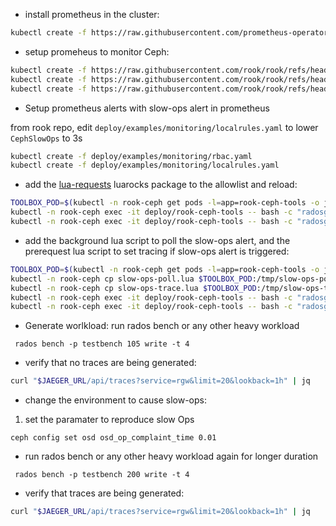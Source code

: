 * install prometheus in the cluster:
```bash
kubectl create -f https://raw.githubusercontent.com/prometheus-operator/prometheus-operator/refs/heads/main/bundle.yaml
```

* setup promeheus to monitor Ceph:
```bash
kubectl create -f https://raw.githubusercontent.com/rook/rook/refs/heads/master/deploy/examples/monitoring/service-monitor.yaml
kubectl create -f https://raw.githubusercontent.com/rook/rook/refs/heads/master/deploy/examples/monitoring/prometheus.yaml
kubectl create -f https://raw.githubusercontent.com/rook/rook/refs/heads/master/deploy/examples/monitoring/prometheus-service.yaml
```

* Setup prometheus alerts with slow-ops alert in prometheus
  
from rook repo, edit `deploy/examples/monitoring/localrules.yaml` to lower `CephSlowOps` to 3s

```bash
kubectl create -f deploy/examples/monitoring/rbac.yaml
kubectl create -f deploy/examples/monitoring/localrules.yaml
```

* add the [lua-requests](https://github.com/JakobGreen/lua-requests) luarocks package to the allowlist and reload:
```bash
TOOLBOX_POD=$(kubectl -n rook-ceph get pods -l=app=rook-ceph-tools -o jsonpath='{.items[0].metadata.name}')
kubectl -n rook-ceph exec -it deploy/rook-ceph-tools -- bash -c "radosgw-admin script-package add --package=lua-requests --allow-compilation"
kubectl -n rook-ceph exec -it deploy/rook-ceph-tools -- bash -c "radosgw-admin script-package reload"
```

* add the background lua script to poll the slow-ops alert, and the prerequest lua script to set tracing if slow-ops alert is triggered:
```bash
TOOLBOX_POD=$(kubectl -n rook-ceph get pods -l=app=rook-ceph-tools -o jsonpath='{.items[0].metadata.name}')
kubectl -n rook-ceph cp slow-ops-poll.lua $TOOLBOX_POD:/tmp/slow-ops-poll.lua
kubectl -n rook-ceph cp slow-ops-trace.lua $TOOLBOX_POD:/tmp/slow-ops-trace.lua
kubectl -n rook-ceph exec -it deploy/rook-ceph-tools -- bash -c "radosgw-admin script put --context=background --infile /tmp/slow-ops-poll.lua"
kubectl -n rook-ceph exec -it deploy/rook-ceph-tools -- bash -c "radosgw-admin script put --context=prerequest --infile /tmp/slow-ops-trace.lua"
```

* Generate worlkload:
run rados bench or any other heavy workload
```
 rados bench -p testbench 105 write -t 4
```

* verify that no traces are being generated:
```bash
curl "$JAEGER_URL/api/traces?service=rgw&limit=20&lookback=1h" | jq
```

* change the environment to cause slow-ops:

1. set the paramater to reproduce slow Ops

```
ceph config set osd osd_op_complaint_time 0.01
```
* run rados bench or any other heavy workload again for longer duration

```
 rados bench -p testbench 200 write -t 4
```

* verify that traces are being generated:
```bash
curl "$JAEGER_URL/api/traces?service=rgw&limit=20&lookback=1h" | jq
```
